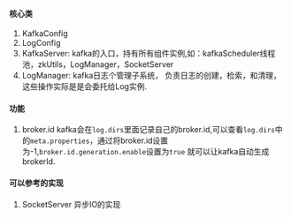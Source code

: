 #### 核心类
1. KafkaConfig
2. LogConfig
3. KafkaServer: kafka的入口，持有所有组件实例,如：kafkaScheduler线程池，zkUtils，LogManager，SocketServer
4. LogManager: kafka日志个管理子系统， 负责日志的创建，检索，和清理，这些操作实际是是会委托给Log实例.









#### 功能
1. broker.id
kafka会在`log.dirs`里面记录自己的broker.id,可以查看`log.dirs`中的`meta.properties`，通过将broker.id设置为-1,`broker.id.generation.enable`设置为`true`
就可以让kafka自动生成brokerId.





#### 可以参考的实现
1. SocketServer 异步IO的实现

